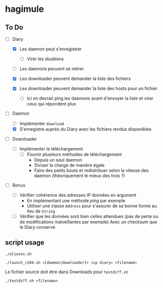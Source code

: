 # hagimule

## To Do

- [ ] Diary

  - [x] Les daemon peut s'enregistrer
    - [ ] Virer les doublons
  - [ ] Les daemons peuvent se retirer

  - [x] Les downloader peuvent demander la liste des fichiers
  - [x] Les downloader peuvent demander la liste des hosts pour un fichier
    - [ ] Ici on devrait ping les daemons avant d'envoyer la liste et virer ceux qui répondent plus

- [ ] Daemon

  - [ ] Implémenter `download`
  - [x] S'enregistre auprès du Diary avec les fichiers rendus disponibles

- [ ] Downloader
  - [ ] Implémenter le téléchargement
    - [ ] Fournir plusieurs méthodes de téléchargement
      - Depuis un seul daemon
      - Diviser la charge de manière égale
      - Faire des petits bouts et redistribuer selon la vitesse des daemon (théoriquement le mieux des trois ?)
- [ ] Bonus
  - [ ] Vérifier cohérence des adresses IP données en argument
    - En implémentant une méthode _ping_ par exemple
    - Utiliser une classe `Address` pour s'assurer de sa bonne forme au lieu de `String`
  - [ ] Vérifier que les données sont bien celles attendues (pas de perte ou de modifications malveillantes par exemple)
        Avec un checksum que le Diary conserve

## script usage 

`./aliases.sh`

`./launch_c304.sh <[daemon|downloader]> <ip diary> <filename>`

Le fichier source doit être dans Downloads pour `testdiff.sh`

`./testdiff.sh <filename>`